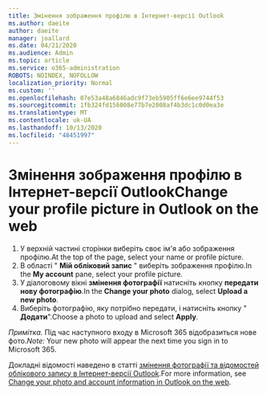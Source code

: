 ```yaml
---
title: Змінення зображення профілю в Інтернет-версії Outlook
ms.author: daeite
author: daeite
manager: joallard
ms.date: 04/21/2020
ms.audience: Admin
ms.topic: article
ms.service: o365-administration
ROBOTS: NOINDEX, NOFOLLOW
localization_priority: Normal
ms.custom: ''
ms.openlocfilehash: 07e53a48a6846adc9f73eb5905ff6e6ee9744f53
ms.sourcegitcommit: 1fb324fd156008e77b7e2008af4b3dc1c0d0ea3e
ms.translationtype: MT
ms.contentlocale: uk-UA
ms.lasthandoff: 10/13/2020
ms.locfileid: "48451997"
---
```

# <a name="change-your-profile-picture-in-outlook-on-the-web"></a><span data-ttu-id="0353b-102">Змінення зображення профілю в Інтернет-версії Outlook</span><span class="sxs-lookup"><span data-stu-id="0353b-102">Change your profile picture in Outlook on the web</span></span>

1. <span data-ttu-id="0353b-103">У верхній частині сторінки виберіть своє ім'я або зображення профілю.</span><span class="sxs-lookup"><span data-stu-id="0353b-103">At the top of the page, select your name or profile picture.</span></span>
1. <span data-ttu-id="0353b-104">В області " **Мій обліковий запис** " виберіть зображення профілю.</span><span class="sxs-lookup"><span data-stu-id="0353b-104">In the **My account** pane, select your profile picture.</span></span>
1. <span data-ttu-id="0353b-105">У діалоговому вікні **змінення фотографії** натисніть кнопку **передати нову фотографію**.</span><span class="sxs-lookup"><span data-stu-id="0353b-105">In the **Change your photo** dialog, select **Upload a new photo**.</span></span>
1. <span data-ttu-id="0353b-106">Виберіть фотографію, яку потрібно передати, і натисніть кнопку " **Додати**".</span><span class="sxs-lookup"><span data-stu-id="0353b-106">Choose a photo to upload and select **Apply**.</span></span>

<span data-ttu-id="0353b-107">*Примітка.* Під час наступного входу в Microsoft 365 відобразиться нове фото.</span><span class="sxs-lookup"><span data-stu-id="0353b-107">*Note:* Your new photo will appear the next time you sign in to Microsoft 365.</span></span>

<span data-ttu-id="0353b-108">Докладні відомості наведено в статті [змінення фотографії та відомостей облікового запису в Інтернет-версії Outlook](https://support.office.com/article/b2dbb289-851d-4bed-93c3-3e136f5659ec).</span><span class="sxs-lookup"><span data-stu-id="0353b-108">For more information, see [Change your photo and account information in Outlook on the web](https://support.office.com/article/b2dbb289-851d-4bed-93c3-3e136f5659ec).</span></span>

